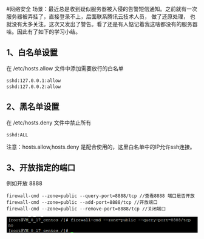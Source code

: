 #网络安全
场景：最近总是收到疑似服务器被入侵的告警短信通知。之前就有一次服务器被弄挂了，直接登录不上，后面联系腾讯云技术人员， 做了还原处理，
也就没有太多关注。这次又发出了警告。看了还是有人惦记着我这啥都没有的服务器哇。因此有了如下的学习小结。

## 1、白名单设置

在 /etc/hosts.allow 文件中添加需要放行的白名单
   
    sshd:127.0.0.1:allow
    sshd:127.0.0.2:allow
## 2、黑名单设置
在 /etc/hosts.deny 文件中禁止所有

    sshd:ALL

注意：hosts.allow,hosts.deny 是配合使用的，这里白名单中的IP允许ssh连接。


## 3、开放指定的端口 
例如开放 8888
    
    firewall-cmd --zone=public --query-port=8888/tcp //查看8888 端口是否开放
    firewall-cmd --zone=public --add-port=8888/tcp //开放端口
    firewall-cmd --zone=public --remove-port=8888/tcp //关闭端口
 ![](images/query-port.png)
 